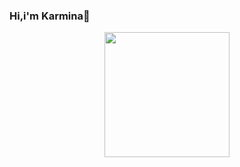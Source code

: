 ### Hi,i'm Karmina👋
<i class="fab fa-linkedin"></i>

<div id="header" align="center">
  <img src="https://media.giphy.com/media/eMJXDJqSOVzQjFJ8Wv/giphy.gif" width="200" text-align="left"/>
</div>
